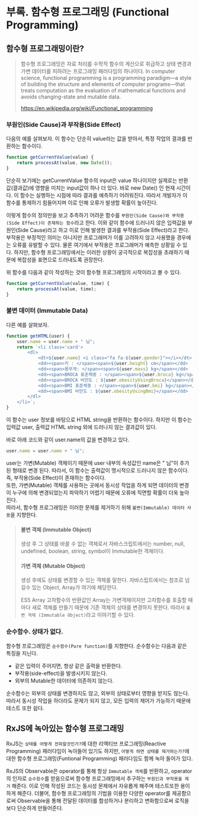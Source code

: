# 부록. 함수형 프로그래밍 (Functional Programming)

## 함수형 프로그래밍이란?

> 함수형 프로그래밍은 자료 처리를 수학적 함수의 계산으로 취급하고 상태 변경과 가변 데이터를 피하려는 프로그래밍 패러다임의 하나이다. 
In computer science, functional programming is a programming paradigm—a style of building the structure and elements of computer programs—that treats computation as the evaluation of mathematical functions and avoids changing-state and mutable data. 
>
> https://en.wikipedia.org/wiki/Functional_programming

### 부원인(Side Cause)과 부작용(Side Effect)

다음의 예를 살펴보자.
이 함수는 단순히 value라는 값을 받아서, 특정 작업의 결과를 반환하는 함수이다.

```js
function getCurrentValue(value) {
    return processAt(value, new Date());
}
```
단순히 보기에는 getCurrentValue 함수의 input은 value 하나이지만 실제로는 반환값(결과값)에 영향을 미치는 input값이 하나 더 있다. 바로 new Date() 인 현재 시간이다.
이 함수는 실행하는 시점에 따라 결과를 예측하기 어려워진다. 따라서 개발자가 이 함수를 통제하기 힘들어지며 이로 인해 오류가 발생할 확률이 높아진다.

이렇게 함수의 정의만을 보고 추측하기 어려운 함수를 `부원인(Side Cause)와 부작용(Side Effect)이 존재하는 함수`라고 한다. 
이와 같이 함수에 드러나지 않은 입력값을 부원인(Side Cause)라고 하고 이로 인해 발생한 결과를 부작용(Side Effect)라고 한다. 부작용은 부정적인 의미는 아니지만 프로그래머가 이를 고려하지 않고 사용했을 경우에는 오류를 유발할 수 있다.
물론 여기에서 부작용은 프로그래머가 예측한 상황일 수 있다. 하지만, 함수형 프로그래밍에서는 이러한 상황이 궁극적으로 복잡성을 초래하기 때문에 복잡성을 표면으로 드러내도록 권장한다.

위 함수를 다음과 같이 작성하는 것이 함수형 프로그래밍의 시작이라고 볼 수 있다.
```js
function getCurrentValue(value, time) {
    return processAt(value, time);
}
```

### 불변 데이터 (Immutable Data)
다른 예를 살펴보자.

```js
function getHTML(user) {
    user.name = user.name + " 님";
    return `<li class='card'>
		<dl>
			<dt>${user.name} <i class="fa fa-${user.gender}"></i></dt>
			<dd><span>키 : </span><span>${user.height} cm</span></dd>
			<dd><span>몸무게: </span><span>${user.mass} kg</span></dd>
			<dd><span>BROCA 표준체중 : </span><span>${user.broca} kg</span></dd>
			<dd><span>BROCA 비만도 : ${user.obesityUsingBroca}</span></dd>
			<dd><span>BMI 표준체중 : </span><span>${user.bmi} kg</span></dd>
			<dd><span>BMI 비만도 : ${user.obesityUsingBmi}</span></dd>
		</dl>
	</li>`;
}
```
이 함수는 user 정보를 바탕으로 HTML string을 반환하는 함수이다. 하지만 이 함수는 입력값 user, 출력값 HTML string 외에 드러나지 않는 결과값이 있다.

바로 아래 코드와 같이 user.name의 값을 변경하고 있다.
```js
user.name = user.name + " 님";
```
user는 가변(Mutable) 객체이기 때문에 user 내부의 속성값인 name은 " 님"이 추가된 형태로 변경 된다. 따라서, 이 함수는 출력값이 명시적으로 드러나지 않은 함수이다. 즉, 부작용(Side Effect)이 존재하는 함수이다.  
또한, 가변(Mutable) 객체를 사용하는 곳에서 동시성 작업을 하게 되면 데이터의 변경이 누구에 의해 변경되었는지 파악하기 어렵기 때문에 오류에 직면할 확률이 더욱 높아진다.  
따라서, 함수형 프로그래밍은 이러한 문제를 제거하기 위해 `불변(Immutable) 데이터 사용`을 지향한다.

> #### 불변 객체 (Immutable Object)
> 생성 후 그 상태를 바꿀 수 없는 객체로서 자바스크립트에서는 number, null, undefined, boolean, string, symbol이 Immutable한 객체이다.
> #### 가변 객체 (Mutable Object)
> 생성 후에도 상태를 변경할 수 있는 객체를 말한다. 자바스립트에서는 참조로 넘길수 있는 Object, Array가 여기에 해당한다.
> 
> ES5 Array 고차함수의 반환값인 Array는 가변객체이지만 고차함수를 호출할 때마다 새로 객체를 만들기 때문에 기존 객체의 상태를 변경하지 못한다. 따라서 `불변 객체 (Immutable Object)`라고 이야기할 수 있다.

### 순수함수. 상태가 없다.
함수형 프로그래밍은 `순수함수(Pure function)`를 지향한다. 순수함수는 다음과 같은 특징을 지닌다.
- 같은 입력이 주어지면, 항상 같은 출력을 반환한다.
- 부작용(side-effect)을 발생시키지 않는다.
- 외부의 Mutable한 데이터에 의존하지 않는다.

순수함수는 외부의 상태를 변경하지도 않고, 외부의 상태로부터 영향을 받지도 않는다.
따라서 동시성 작업을 하더라도 문제가 되지 않고, 모든 입력의 제어가 가능하기 때문에 테스트 또한 쉽다.

## RxJS에 녹아있는 함수형 프로그래밍
RxJS는 `상태를 어떻게 전파할것인가?`에 대한 리액티브 프로그래밍(Reactive Programming) 패러다임이 녹아들어 있기도 하지만, `어떻게 하면 상태를 제거하는가?`에 대한 함수형 프로그래밍(Funtional Programming) 패러다임도 함께 녹아 들어가 있다.

RxJS의 Observable은 operator를 통해 항상 `Immutable 객체`를 반환하고, operator의 인자로 `순수함수`를 받음으로써 함수형 프로그래밍에서 추구하는 `부원인과 부작용을 제거` 해준다. 이로 인해 작성된 코드는 동시성 문제에서 자유롭게 해주며 테스트또한 용이하게 해준다.
더불어, 함수형 프로그래밍의 기법을 이용한 다양한 operator를 제공함으로써 Observable을 통해 전달된 데이터를 합성하거나 분리하고 변화함으로써 로직을 보다 단순하게 만들어준다.